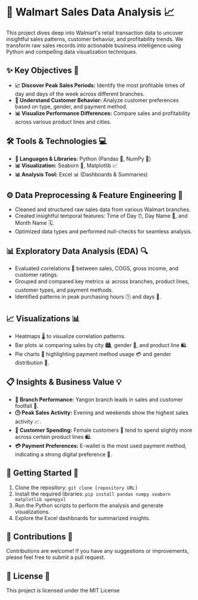 # 🛒 Walmart Sales Data Analysis 📈

This project dives deep into Walmart's retail transaction data to uncover insightful sales patterns, customer behavior, and profitability trends. We transform raw sales records into actionable business intelligence using Python and compelling data visualization techniques.

## ✨ Key Objectives 🎯

* **📈 Discover Peak Sales Periods:** Identify the most profitable times of day and days of the week across different branches.
* **👥 Understand Customer Behavior:** Analyze customer preferences based on type, gender, and payment method.
* **📊 Visualize Performance Differences:** Compare sales and profitability across various product lines and cities.

## 🛠️ Tools & Technologies 💻

* **🐍 Languages & Libraries:** Python (Pandas 🐼, NumPy 🔢)
* **📊 Visualization:** Seaborn 🎨, Matplotlib 📈
* **📊 Analysis Tool:** Excel 📊 (Dashboards & Summaries)

## ⚙️ Data Preprocessing & Feature Engineering 🧹

* Cleaned and structured raw sales data from various Walmart branches.
* Created insightful temporal features: Time of Day ⏰, Day Name 📅, and Month Name 🗓️.
* Optimized data types and performed null-checks for seamless analysis.

## 📊 Exploratory Data Analysis (EDA) 🔍

* Evaluated correlations 🔗 between sales, COGS, gross income, and customer ratings.
* Grouped and compared key metrics 📊 across branches, product lines, customer types, and payment methods.
* Identified patterns in peak purchasing hours 🕒 and days 📅.

## 📈 Visualizations 📊

* Heatmaps 🌡️ to visualize correlation patterns.
* Bar plots 📊 comparing sales by city 🏙️, gender 👫, and product line 🛍️.
* Pie charts 🥧 highlighting payment method usage 💳 and gender distribution 👫.

## 📋 Insights & Business Value 💡

* **🥇 Branch Performance:** Yangon branch leads in sales and customer footfall 👣.
* **🕒 Peak Sales Activity:** Evening and weekends show the highest sales activity 📈.
* **👩 Customer Spending:** Female customers 👩 tend to spend slightly more across certain product lines 🛍️.
* **💳 Payment Preferences:** E-wallet is the most used payment method, indicating a strong digital preference 📱.

## 🚀 Getting Started 🏁

1.  Clone the repository: `git clone [repository URL]`
2.  Install the required libraries: `pip install pandas numpy seaborn matplotlib openpyxl`
3.  Run the Python scripts to perform the analysis and generate visualizations.
4.  Explore the Excel dashboards for summarized insights.

## 🤝 Contributions 🤝

Contributions are welcome! If you have any suggestions or improvements, please feel free to submit a pull request.

## 📜 License 📜

This project is licensed under the MIT License 
